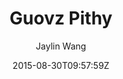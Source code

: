 ---
title: "Guovz Pithy"
github: https://github.com/guovz/pithy
demo: http://www.guovz.com
author: Jaylin Wang
draft: true
ssg:
  - Jekyll
cms:
  - No Cms
date: 2015-08-30T09:57:59Z
github_branch: master
---